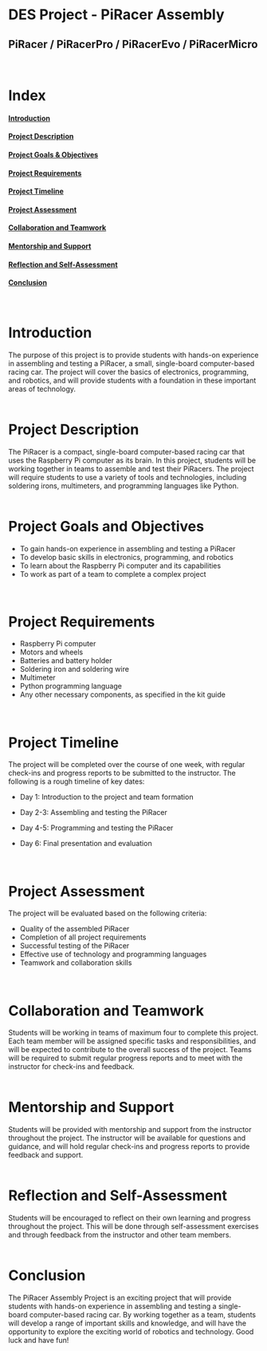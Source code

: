 # **DES Project - PiRacer Assembly**
## PiRacer / PiRacerPro / PiRacerEvo / PiRacerMicro  
</br>

# Index
#### [Introduction](#introduction-1)
#### [Project Description](#project-description-1)
#### [Project Goals & Objectives](#project-goals-and-objectives)
#### [Project Requirements](#project-requirements-1)
#### [Project Timeline](#project-timeline-1)
#### [Project Assessment](#project-assessment-1)
#### [Collaboration and Teamwork](#collaboration-and-teamwork-1)
#### [Mentorship and Support](#mentorship-and-support-1)
#### [Reflection and Self-Assessment](#reflection-and-self-assessment-1)
#### [Conclusion](#conclusion-1)
</br>

# Introduction

The purpose of this project is to provide students with hands-on experience in assembling and testing a PiRacer, a small, single-board computer-based racing car. The project will cover the basics of electronics, programming, and robotics, and will provide students with a foundation in these important areas of technology.  
</br>

# Project Description

The PiRacer is a compact, single-board computer-based racing car that uses the Raspberry Pi computer as its brain. In this project, students will be working together in teams to assemble and test their PiRacers. The project will require students to use a variety of tools and technologies, including soldering irons, multimeters, and programming languages like Python.  
</br>

# Project Goals and Objectives

* To gain hands-on experience in assembling and testing a PiRacer
* To develop basic skills in electronics, programming, and robotics
* To learn about the Raspberry Pi computer and its capabilities
* To work as part of a team to complete a complex project  
</br>

# Project Requirements

* Raspberry Pi computer
* Motors and wheels
* Batteries and battery holder
* Soldering iron and soldering wire
* Multimeter
* Python programming language
* Any other necessary components, as specified in the kit guide  
</br>

# Project Timeline

The project will be completed over the course of one week, with regular check-ins and progress reports to be submitted to the instructor. The following is a rough timeline of key dates:

* Day 1: Introduction to the project and team formation

* Day 2-3: Assembling and testing the PiRacer

* Day 4-5: Programming and testing the PiRacer

* Day 6: Final presentation and evaluation  
</br>

# Project Assessment

The project will be evaluated based on the following criteria:

* Quality of the assembled PiRacer
* Completion of all project requirements
* Successful testing of the PiRacer
* Effective use of technology and programming languages
* Teamwork and collaboration skills  
</br>

# Collaboration and Teamwork

Students will be working in teams of maximum four to complete this project. Each team member will be assigned specific tasks and responsibilities, and will be expected to contribute to the overall success of the project. Teams will be required to submit regular progress reports and to meet with the instructor for check-ins and feedback.  
</br>

# Mentorship and Support

Students will be provided with mentorship and support from the instructor throughout the project. The instructor will be available for questions and guidance, and will hold regular check-ins and progress reports to provide feedback and support.  
</br>

# Reflection and Self-Assessment

Students will be encouraged to reflect on their own learning and progress throughout the project. This will be done through self-assessment exercises and through feedback from the instructor and other team members.  
</br>

# Conclusion

The PiRacer Assembly Project is an exciting project that will provide students with hands-on experience in assembling and testing a single-board computer-based racing car. By working together as a team, students will develop a range of important skills and knowledge, and will have the opportunity to explore the exciting world of robotics and technology. Good luck and have fun!
